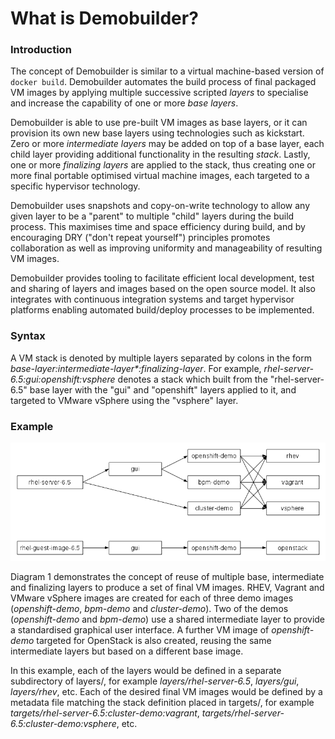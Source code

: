 # What is Demobuilder?

### Introduction

The concept of Demobuilder is similar to a virtual machine-based version of `docker build`.  Demobuilder automates the build process of final packaged VM images by applying multiple successive scripted *layers* to specialise and increase the capability of one or more *base layers*.

Demobuilder is able to use pre-built VM images as base layers, or it can provision its own new base layers using technologies such as kickstart.  Zero or more *intermediate layers* may be added on top of a base layer, each child layer providing additional functionality in the resulting *stack*.  Lastly, one or more *finalizing layers* are applied to the stack, thus creating one or more final portable optimised virtual machine images, each targeted to a specific hypervisor technology.

Demobuilder uses snapshots and copy-on-write technology to allow any given layer to be a "parent" to multiple "child" layers during the build process.  This maximises time and space efficiency during build, and by encouraging DRY ("don't repeat yourself") principles promotes collaboration as well as improving uniformity and manageability of resulting VM images.

Demobuilder provides tooling to facilitate efficient local development, test and sharing of layers and images based on the open source model.  It also integrates with continuous integration systems and target hypervisor platforms enabling automated build/deploy processes to be implemented.

### Syntax

A VM stack is denoted by multiple layers separated by colons in the form *base-layer:intermediate-layer\*:finalizing-layer*.  For example, *rhel-server-6.5:gui:openshift:vsphere* denotes a stack which built from the "rhel-server-6.5" base layer with the "gui" and "openshift" layers applied to it, and targeted to VMware vSphere using the "vsphere" layer.

### Example

![Diagram 1](images/diagram1.png)

Diagram 1 demonstrates the concept of reuse of multiple base, intermediate and finalizing layers to produce a set of final VM images.  RHEV, Vagrant and VMware vSphere images are created for each of three demo images (*openshift-demo*, *bpm-demo* and *cluster-demo*).  Two of the demos (*openshift-demo* and *bpm-demo*) use a shared intermediate layer to provide a standardised graphical user interface.  A further VM image of *openshift-demo* targeted for OpenStack is also created, reusing the same intermediate layers but based on a different base image.

In this example, each of the layers would be defined in a separate subdirectory of layers/, for example *layers/rhel-server-6.5*, *layers/gui*, *layers/rhev*, etc.  Each of the desired final VM images would be defined by a metadata file matching the stack definition placed in targets/, for example *targets/rhel-server-6.5:cluster-demo:vagrant*, *targets/rhel-server-6.5:cluster-demo:vsphere*, etc.
